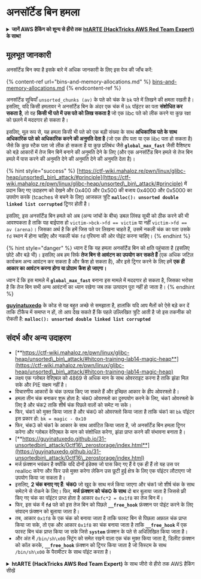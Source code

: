 # अनसॉर्टेड बिन हमला

<details>

<summary><strong>जानें AWS हैकिंग को शून्य से हीरो तक</strong> <a href="https://training.hacktricks.xyz/courses/arte"><strong>htARTE (HackTricks AWS Red Team Expert)</strong></a><strong> के साथ!</strong></summary>

HackTricks का समर्थन करने के अन्य तरीके:

* अगर आप अपनी **कंपनी का विज्ञापन HackTricks में देखना चाहते हैं** या **HackTricks को PDF में डाउनलोड करना चाहते हैं** तो [**सब्सक्रिप्शन प्लान्स देखें**](https://github.com/sponsors/carlospolop)!
* [**आधिकारिक PEASS और HackTricks स्वैग**](https://peass.creator-spring.com) प्राप्त करें
* हमारा विशेष [**NFTs**](https://opensea.io/collection/the-peass-family) संग्रह, **The PEASS Family** का खोज करें
* **जुड़ें** 💬 [**डिस्कॉर्ड समूह**](https://discord.gg/hRep4RUj7f) या [**टेलीग्राम समूह**](https://t.me/peass) में या हमें **ट्विटर** 🐦 [**@hacktricks\_live**](https://twitter.com/hacktricks\_live)** पर फॉलो** करें।
* **अपने हैकिंग ट्रिक्स साझा करें** द्वारा PRs सबमिट करके [**HackTricks**](https://github.com/carlospolop/hacktricks) और [**HackTricks Cloud**](https://github.com/carlospolop/hacktricks-cloud) github repos में।

</details>

## मूलभूत जानकारी

अनसॉर्टेड बिन क्या है इसके बारे में अधिक जानकारी के लिए इस पेज की जाँच करें:

{% content-ref url="bins-and-memory-allocations.md" %}
[bins-and-memory-allocations.md](bins-and-memory-allocations.md)
{% endcontent-ref %}

अनसॉर्टेड सूचियाँ `unsorted_chunks (av)` के पते को चंक के `bk` पते में लिखने की क्षमता रखती है। इसलिए, यदि किसी हमलावर ने अनसॉर्टेड बिन के अंदर एक चंक में `bk` पॉइंटर का पता **संशोधित कर सकता है**, तो वह **किसी भी पते में उस पते को लिख सकता है** जो एक libc पते को लीक करने या कुछ रक्षा को छलने में मददगार हो सकता है।

इसलिए, मूल रूप से, यह हमला किसी भी पते को एक बड़ी संख्या के साथ **अधिकारिक पते के साथ अधिकारिक पते को अधिकारिक करने की अनुमति देता है** (जो एक हीप पता या एक libc पता हो सकता है) जैसे कि कुछ स्टैक पता जो लीक हो सकता है या कुछ प्रतिबंध जैसे **`global_max_fast`** जैसी वैशिष्ट्य को बड़े आकारों में तेज बिन बिनें बनाने की अनुमति देने के लिए (और एक अनसॉर्टेड बिन हमले से तेज बिन हमले में पास करने की अनुमति देने की अनुमति देने की अनुमति देता है)।

{% hint style="success" %}
[https://ctf-wiki.mahaloz.re/pwn/linux/glibc-heap/unsorted\_bin\_attack/#principle](https://ctf-wiki.mahaloz.re/pwn/linux/glibc-heap/unsorted\_bin\_attack/#principle) में प्रदान किए गए उदाहरण को देखने और 0x400 और 0x500 की बजाय 0x4000 और 0x5000 का उपयोग करके (tcaches से बचने के लिए) आजकल त्रुटि **`malloc(): unsorted double linked list corrupted`** ट्रिगर होती है।

इसलिए, इस अनसॉर्टेड बिन हमले को अब (अन्य जांचों के बीच) डबल लिंक्ड सूची को ठीक करने की भी आवश्यकता है ताकि यह बाईपास हो `victim->bck->fd == victim` या नहीं `victim->fd == av (arena)`। जिसका अर्थ है कि हमें जिस पते पर लिखना चाहते हैं, उसमें नकली चंक का पता उसके `fd` स्थान में होना चाहिए और नकली चंक `fd` एरियना की ओर पोइंट करना चाहिए।
{% endhint %}

{% hint style="danger" %}
ध्यान दें कि यह हमला अनसॉर्टेड बिन को क्षति पहुंचाता है (इसलिए छोटे और बड़े भी)। इसलिए अब हम सिर्फ **तेज बिन से आवंटन का उपयोग कर सकते हैं** (एक अधिक जटिल कार्यक्रम अन्य आवंटन कर सकता है और क्रैश हो सकता है), और इसे ट्रिगर करने के लिए हमें **एक ही आकार का आवंटन करना होगा या प्रोग्राम क्रैश हो जाएगा।**

ध्यान दें कि इस मामले में **`global_max_fast`** बनाना इस मामले में मददगार हो सकता है, जिसका भरोसा है कि तेज बिन सभी अन्य आवंटनों का ध्यान रखेगा जब तक उत्पादन पूरा नहीं हो जाता है।
{% endhint %}

[**guyinatuxedo**](https://guyinatuxedo.github.io/31-unsortedbin\_attack/unsorted\_explanation/index.html) के कोड से यह बहुत अच्छे से समझाता है, हालांकि यदि आप मैलों को ऐसे बड़े कर दें ताकि टीकैच में समाप्त न हों, तो आप देख सकते हैं कि पहले उल्लिखित त्रुटि आती है जो इस तकनीक को रोकती है: **`malloc(): unsorted double linked list corrupted`**

## संदर्भ और अन्य उदाहरण

* [**https://ctf-wiki.mahaloz.re/pwn/linux/glibc-heap/unsorted\_bin\_attack/#hitcon-training-lab14-magic-heap**](https://ctf-wiki.mahaloz.re/pwn/linux/glibc-heap/unsorted\_bin\_attack/#hitcon-training-lab14-magic-heap)
* लक्ष्य एक ग्लोबल वेरिएबल को 4869 से अधिक मान के साथ ओवरराइट करना है ताकि झंडा मिल सके और PIE सक्षम नहीं है।
* विचारणीय आकारों के चंक उत्पन्न किए जा सकते हैं और इच्छित आकार के हीप ओवरफ्लो है।
* हमला तीन चंक बनाकर शुरू होता है: चंक0 ओवरफ्लो का दुरुपयोग करने के लिए, चंक1 ओवरफ्लो के लिए है और चंक2 ताकि शीर्ष चंक पिछले वालों को समेट ना सके।
* फिर, चंक1 को मुक्त किया जाता है और चंक0 को ओवरफ्लो किया जाता है ताकि चंक1 का `bk` पॉइंटर इस प्रकार हो: `bk = magic - 0x10`
* फिर, चंक3 को चंक1 के आकार के साथ आवंटित किया जाता है, जो अनसॉर्टेड बिन हमला ट्रिगर करेगा और ग्लोबल वेरिएबल के मान को संशोधित करेगा, झंडा प्राप्त करने की संभावना बनाता है।
* [**https://guyinatuxedo.github.io/31-unsortedbin\_attack/0ctf16\_zerostorage/index.html**](https://guyinatuxedo.github.io/31-unsortedbin\_attack/0ctf16\_zerostorage/index.html)
* मर्ज फ़ंक्शन भयंकर है क्योंकि यदि दोनों इंडेक्स जो पास किए गए हैं वे एक ही हैं तो यह उस पर realloc करेगा और फिर उसे मुक्त करेगा लेकिन उस छूटी हुई क्षेत्र के लिए एक पॉइंटर लौटाएगा जो उपयोग किया जा सकता है।
* इसलिए, **2 चंक बनाए गए हैं**: **चंक0** जो खुद के साथ मर्ज किया जाएगा और चंक1 जो शीर्ष चंक के साथ समेटने से रोकने के लिए। फिर, **मर्ज फ़ंक्शन को चंक0 के साथ** दो बार बुलाया जाता है जिससे फ्री किए गए चंक का पॉइंटर प्राप्त होता है आकार `0xfc*2 = 0x1f8` का तेज बिन में।
* फिर, इस चंक में **`fd`** पते को इस तेज बिन को पिछले **`__free_hook`** फ़ंक्शन पर पोइंट करने के लिए संपादन फ़ंक्शन को बुलाया जाता है।
* तब, आकार `0x1f8` के एक चंक को बनाया जाता है ताकि फास्ट बिन से पिछला अफ़ाल चंक प्राप्त किया जा सके, तो एक और आकार `0x1f8` का चंक बनाया जाता है ताकि **`__free_hook`** में एक फास्ट बिन चंक प्राप्त किया जा सके जिसे **`system`** फ़ंक्शन के पते से अधिलिखित किया जाता है।
* और अंत में `/bin/sh\x00` स्ट्रिंग को समेत रखने वाला एक चंक मुक्त किया जाता है, डिलीट फ़ंक्शन को कॉल करके, **`__free_hook`** फ़ंक्शन को ट्रिगर किया जाता है जो सिस्टम के साथ `/bin/sh\x00` के पैरामीटर के साथ पॉइंट करता है।

<details>

<summary><strong>htARTE (HackTricks AWS Red Team Expert)</strong> के साथ जीरो से हीरो तक AWS हैकिंग सीखें</summary>

दूसरे तरीके HackTricks का समर्थन करने के लिए:

* अगर आप अपनी **कंपनी का विज्ञापन HackTricks में देखना चाहते हैं** या **HackTricks को PDF में डाउनलोड करना चाहते हैं** तो [**SUBSCRIPTION PLANS**](https://github.com/sponsors/carlospolop) देखें!
* [**आधिकारिक PEASS & HackTricks swag**](https://peass.creator-spring.com) प्राप्त करें
* हमारे विशेष [**NFTs**](https://opensea.io/collection/the-peass-family) कलेक्शन [**The PEASS Family**](https://opensea.io/collection/the-peass-family) खोजें
* **शामिल हों** 💬 [**Discord समूह**](https://discord.gg/hRep4RUj7f) या [**टेलीग्राम समूह**](https://t.me/peass) या हमें **ट्विटर** 🐦 [**@hacktricks\_live**](https://twitter.com/hacktricks\_live)** पर फ़ॉलो** करें।
* **हैकिंग ट्रिक्स साझा करें** हैकट्रिक्स और हैकट्रिक्स क्लाउड गिटहब रेपो में पीआर जमा करके।

</details>

